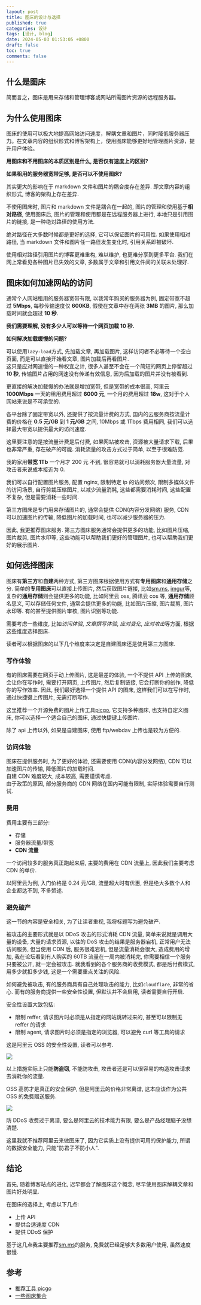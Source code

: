 ```yaml
---
layout: post
title: 图床的设计与选择
published: true
categories: 设计
tags: [设计, blog]
date: 2024-05-03 01:53:05 +0800
draft: false
toc: true
comments: false
---
```


## 什么是图床

简而言之，图床是用来存储和管理博客或网站所需图片资源的远程服务器。

## 为什么使用图床

图床的使用可以极大地提高网站访问速度，解耦文章和图片，同时降低服务器压力。在文章内容的组织形式和博客架构上，使用图床能够更好地管理图片资源，提升用户体验。

**用图床和不用图床的本质区别是什么, 是否仅有速度上的区别?**

**如果租用的服务器宽带足够, 是否可以不使用图床?**

其实更大的影响在于 markdown 文件和图片的耦合度存在差异. 即文章内容的组织形式, 博客的架构上存在差异.

不使用图床时, 图片和 markdown 文件是耦合在一起的, 图片的管理和使用基于**相对路径**,
使用图床后, 图片的管理和使用都是在远程服务器上进行, 本地只是引用图片的链接, 是一种绝对路径的使用方法.

绝对路径在大多数时候都是更好的选择, 它可以保证图片的可用性. 如果使用相对路径, 当 markdown 文件和图片任一路径发生变化时, 引用关系即被破坏.

使用相对路径引用图片的博客更难重构, 难以维护, 也更难分享到更多平台. 我们在网上常看见各种图片已失效的文章, 多数属于文章和引用文件间的关联未处理好.

## 图床如何加速网站的访问

通常个人网站租用的服务器宽带有限, 以我常年购买的服务器为例, 固定带宽不超过 **5Mbps**, 每秒传输速度仅 **600KB**, 假使在文章中存在两张 **3MB** 的图片, 那么加载时间就会超过 **10 秒**.

**我们需要理解, 没有多少人可以等待一个网页加载 10 秒.**

**如何解决加载缓慢的问题?**

可以使用`lazy-load`方式, 先加载文章, 再加载图片, 这样访问者不必等待一个空白页面, 而是可以直接开始看文章, 图片加载后再看图片.  
这只是应对网速慢的一种权宜之计, 很多人甚至不会在一个简短的网页上停留超过 **10 秒**, 传输图片占用的网速没有传递有效信息, 因为后加载的图片并没有被看到.

更直接的解决加载慢的办法就是增加宽带, 但是宽带的成本很高, 阿里云 **1000Mbps** 一天的租用费用超过 **6000 元**, 一个月的费用超过 **18w**, 这对于个人网站来说是不可承受的.

各平台除了固定带宽以外, 还提供了按流量计费的方式, 国内的云服务商按流量计费的价格在 **0.5 元/GB** 到 **1 元/GB** 之间, 10Mbps 或 1Tbps 费用相同, 我们可以选择最大带宽以提供最大的访问速度.

这里要注意的是按流量计费是后付费, 如果网站被攻击, 资源被大量请求下载, 后果也非常严重, 存在破产的可能. 消耗流量的攻击方式过于简单, 以至于很难防范.

我的家用**带宽 1Tb** 一个月才 200 元 不到, 很容易就可以消耗服务器大量流量, 对攻击者来说成本接近为 0.

我们可以自行配置图片服务, 配置 nginx, 限制特定 ip 的访问频次, 限制多媒体文件的访问场景, 自行剪裁压缩图片, 以减少流量消耗, 这些都需要消耗时间, 这些配置不复杂, 但是需要消耗一些时间.

第三方图床是专门用来存储图片的, 通常会提供 CDN(内容分发网络) 服务, CDN 可以加速图片的传输, 降低图片的加载时间, 也可以减少服务器的压力.

因此, 我更推荐图床服务. 第三方图床服务通常会提供更多的功能, 比如图片压缩, 图片裁剪, 图片水印等, 这些功能可以帮助我们更好的管理图片, 也可以帮助我们更好的展示图片.

## 如何选择图床

图床有**第三方**和**自建**两种方式, 第三方图床根据使用方式有**专用图床**和**通用存储**之分. 简单的**专用图床**可以直接上传图片, 然后获取图片链接, 比如[sm.ms](https://sm.ms/),
[imgur](https://imgur.com/)等, 复杂的**通用存储**则会提供更多的功能, 比如阿里云 oss, 腾讯云 cos 等, **通用存储**顾名思义, 可以存储任何文件, 通常会提供更多的功能, 比如图片压缩, 图片裁剪, 图片水印等.
有的甚至提供图片审核, 图片识别等功能.

需要考虑一些维度, 比如*访问体验*, _文章撰写体验_, _应对变化_, *应对攻击*等方面, 根据这些维度选择图床.

读者可以根据图床的以下几个维度来决定是自建图床还是使用第三方图床.

### 写作体验

有的图床需要在网页手动上传图片, 这是最差的体验, 一个不提供 API 上传的图床, 会让你在写作时, 需要打开网页, 上传图片, 然后复制链接, 它会打断你的创作, 降低你的写作效率.
因此, 我们最好选择一个提供 API 的图床, 这样我们可以在写作时, 通过快捷键上传图片, 无需打断写作.

这里推荐一个开源免费的图片上传工具[picgo](https://picgo.github.io/PicGo-Doc/en/guide/), 它支持多种图床, 也支持自定义图床, 你可以选择一个适合自己的图床, 通过快捷键上传图片.

除了 api 上传以外, 如果是自建图床, 使用 ftp/webdav 上传也是较为方便的.

### 访问体验

图床在提供服务时, 为了更好的体验, 还需要使用 CDN(内容分发网络), CDN 可以加速图片的传输, 降低图片的加载时间.  
自建 CDN 难度较大, 成本较高, 需要谨慎考虑.  
由于政策的原因, 部分服务商的 CDN 网络在国内可能有限制, 实际体验需要自行测试.

### 费用

费用主要有三部分:

- 存储
- 服务器流量/带宽
- **CDN 流量**

一个访问较多的服务真正跑起来后, 主要的费用在 CDN 流量上, 因此我们主要考虑 CDN 的单价.

以阿里云为例, 入门价格是 0.24 元/GB, 流量超大时有优惠, 但是绝大多数个人和企业都达不到, 不多赘述.

### 避免破产

这一节的内容是安全相关, 为了让读者重视, 我将标题写为避免破产.

被攻击的主要形式就是以 DDoS 攻击的形式消耗 CDN 流量, 简单来说就是调用大量的设备, 大量的请求资源, 以往的 DoS 攻击的结果是服务器宕机, 正常用户无法访问服务,
但当使用 CDN 后, 服务很难宕机, 但是流量消耗会很大, 造成费用的增加, 我在论坛看到有人购买的 60TB 流量在一周内被消耗完, 你需要相信一个服务只要被公开, 就一定会被攻击.
就我看到的各个服务商的收费模式, 都是后付费模式, 用多少就扣多少钱, 这是一个需要重点关注的风险.

如何避免被攻击, 有的服务商具有自己处理攻击的能力, 比如`cloudflare`, 非常的省心. 而有的服务商提供一些安全性设置, 但默认并不会启用, 读者需要自行开启.

安全性设置大致包括:

- 限制 reffer, 请求图片时必须是从指定的网站跳转过来的, 甚至可以限制无 reffer 的请求
- 限制 agent, 请求图片时必须是指定的浏览器, 可以避免 curl 等工具的请求

这是阿里云 OSS 的安全性设置, 读者可以参考.

![](https://s2.loli.net/2024/05/16/48JxCrzVY3diPes.png)

以上措施实际上只能**防盗窃**, 不能防攻击, 攻击者还是可以很容易的构造攻击请求去消耗你的流量.

OSS 高防才是真正的安全保护, 但是阿里云的价格非常离谱, 这本应该作为公共 OSS 的免费赠送服务.

![](https://s2.loli.net/2024/05/16/snC2fYNGIFepHVT.png)

防 DDoS 收费过于离谱, 要么是阿里云的技术能力有限, 要么是产品经理脑子没想清楚.

这里我就不推荐阿里云来做图床了, 因为它实质上没有提供可用的保护能力, 所谓的数据安全能力, 只能"防君子不防小人".

## 结论

首先, 随着博客站点的进化, 迟早都会了解图床这个概念, 尽早使用图床解耦文章和图片好处明显.

在图床的选择上, 考虑以下几点:

- 上传 API
- 提供合适速度 CDN
- 提供 DDoS 保护

基于这几点我主要推荐[sm.ms](https://smms.app/)的服务, 免费就已经足够大多数用户使用, 虽然速度很慢.

## 参考

- [推荐工具 picgo](https://github.com/Molunerfinn/PicGo/releases)
- [一些图床集合](https://zhuanlan.zhihu.com/p/58863378)

